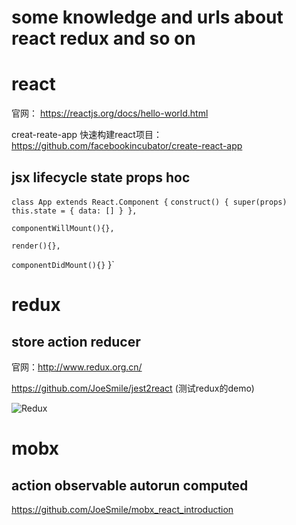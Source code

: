 # some knowledge and urls about react redux and so on 


# react 
官网：
https://reactjs.org/docs/hello-world.html

creat-reate-app 快速构建react项目：
https://github.com/facebookincubator/create-react-app

## jsx lifecycle state props hoc
`class App extends React.Component {`
   `construct() {
        super(props)
        this.state = {
            data: []
        }
    },`

   `componentWillMount(){},`

   `render(){},`

   `componentDidMount(){}`
}`

# redux
## store action reducer
官网：http://www.redux.org.cn/

https://github.com/JoeSmile/jest2react (测试redux的demo)

![Redux](http://images2015.cnblogs.com/blog/593627/201604/593627-20160418100233882-504389266.png)


# mobx
## action observable autorun computed

https://github.com/JoeSmile/mobx_react_introduction

